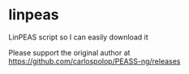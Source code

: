# linpeas
LinPEAS script so I can easily download it

Please support the original author at https://github.com/carlospolop/PEASS-ng/releases
